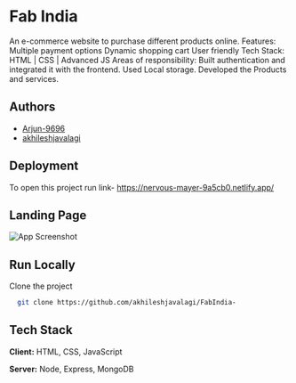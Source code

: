 
# Fab India
An e-commerce website to purchase different products online. Features: Multiple payment options Dynamic shopping cart User friendly Tech Stack: HTML | CSS | Advanced JS Areas of responsibility: Built authentication and integrated it with the frontend. Used Local storage. Developed the Products and services.
## Authors

- [Arjun-9696](https://github.com/Arjun-9696)
- [akhileshjavalagi](https://github.com/akhileshjavalagi)



## Deployment

To open this project run link- https://nervous-mayer-9a5cb0.netlify.app/




## Landing Page

![App Screenshot](https://akhilesh-portfolio.vercel.app/images/project-2.png)


## Run Locally

Clone the project

```bash
  git clone https://github.com/akhileshjavalagi/FabIndia-
```




## Tech Stack

**Client:** HTML, CSS, JavaScript

**Server:** Node, Express, MongoDB

